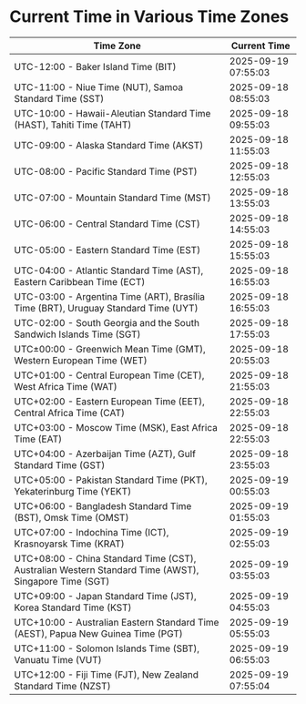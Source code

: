 # Current Time in Various Time Zones

| Time Zone | Current Time |
|-----------|--------------|
| UTC-12:00 - Baker Island Time (BIT) | 2025-09-19 07:55:03 |
| UTC-11:00 - Niue Time (NUT), Samoa Standard Time (SST) | 2025-09-18 08:55:03 |
| UTC-10:00 - Hawaii-Aleutian Standard Time (HAST), Tahiti Time (TAHT) | 2025-09-18 09:55:03 |
| UTC-09:00 - Alaska Standard Time (AKST) | 2025-09-18 11:55:03 |
| UTC-08:00 - Pacific Standard Time (PST) | 2025-09-18 12:55:03 |
| UTC-07:00 - Mountain Standard Time (MST) | 2025-09-18 13:55:03 |
| UTC-06:00 - Central Standard Time (CST) | 2025-09-18 14:55:03 |
| UTC-05:00 - Eastern Standard Time (EST) | 2025-09-18 15:55:03 |
| UTC-04:00 - Atlantic Standard Time (AST), Eastern Caribbean Time (ECT) | 2025-09-18 16:55:03 |
| UTC-03:00 - Argentina Time (ART), Brasília Time (BRT), Uruguay Standard Time (UYT) | 2025-09-18 16:55:03 |
| UTC-02:00 - South Georgia and the South Sandwich Islands Time (SGT) | 2025-09-18 17:55:03 |
| UTC±00:00 - Greenwich Mean Time (GMT), Western European Time (WET) | 2025-09-18 20:55:03 |
| UTC+01:00 - Central European Time (CET), West Africa Time (WAT) | 2025-09-18 21:55:03 |
| UTC+02:00 - Eastern European Time (EET), Central Africa Time (CAT) | 2025-09-18 22:55:03 |
| UTC+03:00 - Moscow Time (MSK), East Africa Time (EAT) | 2025-09-18 22:55:03 |
| UTC+04:00 - Azerbaijan Time (AZT), Gulf Standard Time (GST) | 2025-09-18 23:55:03 |
| UTC+05:00 - Pakistan Standard Time (PKT), Yekaterinburg Time (YEKT) | 2025-09-19 00:55:03 |
| UTC+06:00 - Bangladesh Standard Time (BST), Omsk Time (OMST) | 2025-09-19 01:55:03 |
| UTC+07:00 - Indochina Time (ICT), Krasnoyarsk Time (KRAT) | 2025-09-19 02:55:03 |
| UTC+08:00 - China Standard Time (CST), Australian Western Standard Time (AWST), Singapore Time (SGT) | 2025-09-19 03:55:03 |
| UTC+09:00 - Japan Standard Time (JST), Korea Standard Time (KST) | 2025-09-19 04:55:03 |
| UTC+10:00 - Australian Eastern Standard Time (AEST), Papua New Guinea Time (PGT) | 2025-09-19 05:55:03 |
| UTC+11:00 - Solomon Islands Time (SBT), Vanuatu Time (VUT) | 2025-09-19 06:55:03 |
| UTC+12:00 - Fiji Time (FJT), New Zealand Standard Time (NZST) | 2025-09-19 07:55:04 |
